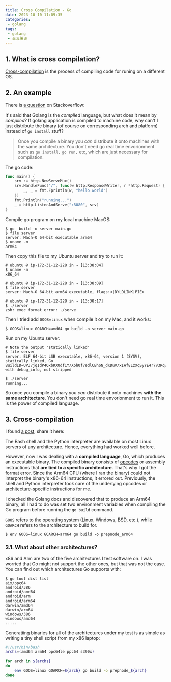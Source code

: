 ```yaml
---
title: Cross Compilation - Go
date: 2023-10-10 11:09:35
categories:
 - golang
tags:
 - golang
 - 交叉编译
---
```


## 1. What is cross compilation?

[Cross-compilation](http://en.wikipedia.org/wiki/Cross_compilation) is the process of compiling code for runing on a different OS. 

## 2. An example

There is [a question](https://stackoverflow.com/questions/23072889/why-go-programs-need-runtime-support/23072968#23072968) on Stackoverflow:

It's said that Golang is the *compiled* language, but what does it mean by *compiled*? If golang application is compiled to machine code, why can't I just distribute the binary (of course on corresponding arch and platform) instead of `go install` stuff?

> Once you compile a binary you *can* distribute it onto machines with the same architecture. You don't need go real time envorionment such as `go install,` `go run,` etc, which are just necessary for compilation. 

The go code:

```go
func main() {
	srv := http.NewServeMux()
	srv.HandleFunc("/", func(w http.ResponseWriter, r *http.Request) {
		_, _ = fmt.Fprintln(w, "hello world")
	})
	fmt.Println("running...")
	_ = http.ListenAndServe(":8080", srv)
}
```

Compile go program on my local machine MacOS:

```shell
$ go  build -o server main.go 
$ file server 
server: Mach-O 64-bit executable arm64
$ uname -m
arm64
```

Then copy this file to my Ubuntu server and try to run it:

```shell
# ubuntu @ ip-172-31-12-228 in ~ [13:38:04] 
$ uname -m
x86_64

# ubuntu @ ip-172-31-12-228 in ~ [13:38:09] 
$ file server
server: Mach-O 64-bit arm64 executable, flags:<|DYLDLINK|PIE>

# ubuntu @ ip-172-31-12-228 in ~ [13:38:17] 
$ ./server 
zsh: exec format error: ./serve
```

Then I tried add `GOOS=linux` when compile it on my Mac,  and it works:

```shell
$ GOOS=linux GOARCH=amd64 go build -o server main.go 
```

Run on my Ubuntu server:

```shell
# Note the output 'statically linked'
$ file server 
server: ELF 64-bit LSB executable, x86-64, version 1 (SYSV), statically linked, Go BuildID=UPJ7jqIdP4OxbRX0df1Y/Xoh0f7edlCBhoN_dKDuV/xIAf8LzXqSyYE4r7v3Rq/Jq_3l1_5WQhsiIkApqgj, with debug_info, not stripped

$ ./server
running...
```

So once you compile a binary you *can* distribute it onto machines **with the same architecture**. You don't need go real time envorionment to run it. This is the power of compiled language. 

## 3. Cross-compilation

I found [a post](https://opensource.com/article/21/1/go-cross-compiling), share it here:

The Bash shell and the Python interpreter are available on most Linux servers of any architecture. Hence, everything had worked well before.

However, now I was dealing with a **compiled language**, Go, which produces an executable binary. The compiled binary consists of [opcodes](https://en.wikipedia.org/wiki/Opcode) or assembly instructions that **are tied to a specific architecture**. That's why I got the format error. Since the Arm64 CPU (where I ran the binary) could not interpret the binary's x86-64 instructions, it errored out. Previously, the shell and Python interpreter took care of the underlying opcodes or architecture-specific instructions for me.

I checked the Golang docs and discovered that to produce an Arm64 binary, all I had to do was set two environment variables when compiling the Go program before running the `go build` command.

`GOOS` refers to the operating system (Linux, Windows, BSD, etc.), while `GOARCH` refers to the architecture to build for.

```shell
$ env GOOS=linux GOARCH=arm64 go build -o prepnode_arm64
```

### 3.1. What about other architectures?

x86 and Arm are two of the five architectures I test software on. I was worried that Go might not support the other ones, but that was not the case. You can find out which architectures Go supports with:

```shell
$ go tool dist list
aix/ppc64
android/386
android/amd64
android/arm
android/arm64
darwin/amd64
darwin/arm64
windows/386
windows/amd64
.....
```

Generatiing binaries for all of the architectures under my test is as simple as writing a tiny shell script from my x86 laptop:

```bash
#!/usr/bin/bash
archs=(amd64 arm64 ppc64le ppc64 s390x)

for arch in ${archs}
do
	env GOOS=linux GOARCH=${arch} go build -o prepnode_${arch}
done
```


